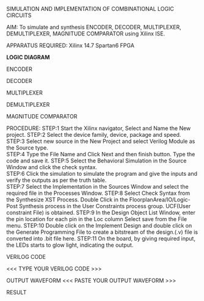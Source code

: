 SIMULATION AND IMPLEMENTATION OF  COMBINATIONAL LOGIC CIRCUITS

AIM: 
 To simulate and synthesis ENCODER, DECODER, MULTIPLEXER, DEMULTIPLEXER, MAGNITUDE COMPARATOR using Xilinx ISE.

APPARATUS REQUIRED:
Xilinx 14.7
Spartan6 FPGA

**LOGIC DIAGRAM**

ENCODER

DECODER

MULTIPLEXER

DEMULTIPLEXER

MAGNITUDE COMPARATOR

  
PROCEDURE:
STEP:1  Start  the Xilinx navigator, Select and Name the New project.
STEP:2  Select the device family, device, package and speed.       
STEP:3  Select new source in the New Project and select Verilog Module as the Source type.                       
STEP:4  Type the File Name and Click Next and then finish button. Type the code and save it.
STEP:5  Select the Behavioral Simulation in the Source Window and click the check syntax.                       
STEP:6  Click the simulation to simulate the program and  give the inputs and verify the outputs as per the truth table.               
STEP:7  Select the Implementation in the Sources Window and select the required file in the Processes Window.
STEP:8  Select Check Syntax from the Synthesize  XST Process. Double Click in the  FloorplanArea/IO/Logic-Post Synthesis process in the User Constraints process group. UCF(User constraint File) is obtained. 
STEP:9  In the Design Object List Window, enter the pin location for each pin in the Loc column Select save from the File menu.
STEP:10 Double click on the Implement Design and double click on the Generate Programming File to create a bitstream of the design.(.v) file is converted into .bit file here.
STEP:11  On the board, by giving required input, the LEDs starts to glow light, indicating the output.

VERILOG CODE

   <<< TYPE YOUR VERILOG CODE >>>

OUTPUT WAVEFORM
 <<< PASTE YOUR OUTPUT WAVEFORM >>>

RESULT


